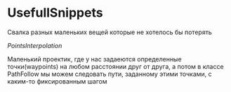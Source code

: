 # UsefullSnippets
Свалка разных маленьких вещей которые не хотелось бы потерять

*PointsInterpolation*

Маленький проектик, где у нас задаеются определенные точки(waypoints) на любом расстоянии друг от друга, а потом в классе PathFollow мы можем следовать пути, заданному этими точками, с каким-то фиксированным шагом
